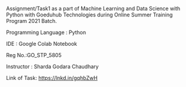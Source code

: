 Assignment/Task1 as a part of Machine Learning and Data Science with Python with Goeduhub Technologies during Online Summer Training Program 2021 Batch.

Programming Language : Python

IDE : Google Colab Notebook

Reg No.:GO_STP_5805

Instructor : Sharda Godara Chaudhary

Link of Task: https://lnkd.in/gqhbZwH

